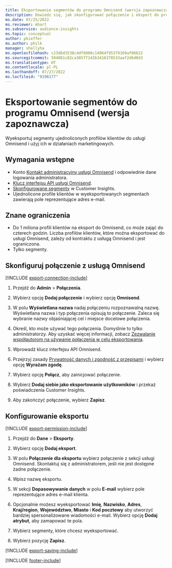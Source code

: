 ```yaml
---
title: Eksportowanie segmentów do programu Omnisend (wersja zapoznawcza)
description: Dowiedz się, jak skonfigurować połączenie i eksport do programu Omnisend.
ms.date: 07/25/2022
ms.reviewer: mhart
ms.subservice: audience-insights
ms.topic: conceptual
author: pkieffer
ms.author: philk
manager: shellyha
ms.openlocfilehash: c23d6d3538c4df6006c14064f95379169af06622
ms.sourcegitcommit: 594081c82ca385f7143b3416378533aaf2d6d0d3
ms.translationtype: HT
ms.contentlocale: pl-PL
ms.lasthandoff: 07/27/2022
ms.locfileid: "9196177"
---
```

# <a name="export-segments-to-omnisend-preview"></a>Eksportowanie segmentów do programu Omnisend (wersja zapoznawcza)

Wyeksportuj segmenty ujednoliconych profilów klientów do usługi Omnisend i użyj ich w działaniach marketingowych.

## <a name="prerequisites"></a>Wymagania wstępne

- Konto [Kontakt administracyjny usługi Omnisend](https://www.omnisend.com/) i odpowiednie dane logowania administratora.
- [Klucz interfejsu API usługi Omnisend](https://support.omnisend.com/en/articles/1061890-generating-api-key).
- [Skonfigurowane segmenty](segments.md) w Customer Insights.
- Ujednolicone profile klientów w wyeksportowanych segmentach zawierają pole reprezentujące adres e-mail.

## <a name="known-limitations"></a>Znane ograniczenia

- Do 1 miliona profili klientów na eksport do Omnisend, co może zająć do czterech godzin. Liczba profilów klientów, które można eksportować do usługi Omnisend, zależy od kontraktu z usługą Omnisend i jest ograniczona.
- Tylko segmenty.

## <a name="set-up-connection-to-omnisend"></a>Skonfiguruj połączenie z usługą Omnisend

[!INCLUDE [export-connection-include](includes/export-connection-admn.md)]

1. Przejdź do **Admin** > **Połączenia**.

1. Wybierz opcję **Dodaj połączenie** i wybierz opcję **Omnisend**.

1. W polu **Wyświetlana nazwa** nadaj połączeniu rozpoznawalną nazwę. Wyświetlana nazwa i typ połączenia opisują to połączenie. Zaleca się wybranie nazwy objaśniającej cel i miejsce docelowe połączenia.

1. Określ, kto może używać tego połączenia. Domyślnie to tylko administratorzy. Aby uzyskać więcej informacji, zobacz [Zezwalanie współautorom na używanie połączenia w celu eksportowania](connections.md#allow-contributors-to-use-a-connection-for-exports).

1. Wprowadź klucz interfejsu API Omnisend.

1. Przejrzyj zasady [Prywatność danych i zgodność z przepisami](connections.md#data-privacy-and-compliance) i wybierz opcję **Wyrażam zgodę**.

1. Wybierz opcję **Połącz**, aby zainicjować połączenie.

1. Wybierz **Dodaj siebie jako eksportowanie użytkowników** i przekaż poświadczenia Customer Insights.

1. Aby zakończyć połączenie, wybierz **Zapisz**.

## <a name="configure-an-export"></a>Konfigurowanie eksportu

[!INCLUDE [export-permission-include](includes/export-permission.md)]

1. Przejdź do **Dane** > **Eksporty**.

1. Wybierz opcję **Dodaj eksport**.

1. W polu **Połączenie dla eksportu** wybierz połączenie z sekcji usługi Omnisend. Skontaktuj się z administratorem, jeśli nie jest dostępne żadne połączenie.

1. Wpisz nazwę eksportu.

1. W sekcji **Dopasowywanie danych** w polu **E-mail** wybierz pole reprezentujące adres e-mail klienta.

1. Opcjonalnie możesz wyeksportować **Imię**, **Nazwisko**, **Adres**, **Kraj/region**, **Województwo**, **Miasto** i **Kod pocztowy** aby utworzyć bardziej spersonalizowane wiadomości e-mail. Wybierz opcję **Dodaj atrybut**, aby zamapować te pola.

1. Wybierz segmenty, które chcesz wyeksportować.

1. Wybierz pozycję **Zapisz**.

[!INCLUDE [export-saving-include](includes/export-saving.md)]

[!INCLUDE [footer-include](includes/footer-banner.md)]
